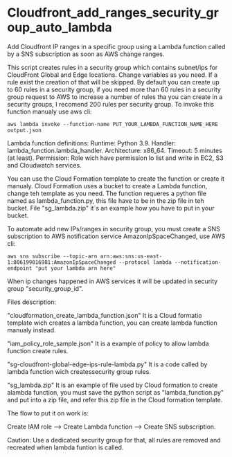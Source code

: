 # Cloudfront_add_ranges_security_group_auto_lambda
Add Cloudfront IP ranges in a specific group using a Lambda function called by a SNS subscription as soon as AWS change ranges.

This script creates rules in a security group which contains subnet/ips for CloudFront Global and Edge locations.
Change variables as you need.
If a rule exist the creation of that will be skipped.
By default you can create up to 60 rules in a security group, if you need more than 60 rules in a security group request to AWS to increase a number of rules tha you can create in a security groups, I recomend 200 rules per security group.
To invoke this function manualy use aws cli:

    aws lambda invoke --function-name PUT_YOUR_LAMBDA_FUNCTION_NAME_HERE output.json

Lambda function definitions:
    Runtime: Python 3.9.
    Handler: lambda_function.lambda_handler.
    Architecture: x86_64.
    Timeout: 5 minutes (at least).
    Permission: Role wich have permission lo list and write in EC2, S3 and Cloudwatch services.

You can use the Cloud Formation template to create the function or create it manualy.
Cloud Formation uses a bucket to create a Lambda function, change teh template as you need.
The function requeres a python file named as lambda_function.py, this file have to be in the zip file in teh bucket.
File "sg_lambda.zip" it´s an example how you have to put in your bucket.

To automate add new IPs/ranges in security group, you must create a SNS subscription to AWS notification service AmazonIpSpaceChanged, use AWS cli:

    aws sns subscribe --topic-arn arn:aws:sns:us-east-1:806199016981:AmazonIpSpaceChanged --protocol lambda --notification-endpoint "put your lambda arn here"

When ip changes happened in AWS services it will be updated in security group "security_group_id".

Files description:

"cloudformation_create_lambda_function.json"
It is a Cloud formatio template wich creates a lambda function, you can create lambda function manualy instead.

"iam_policy_role_sample.json"
It is a example of policy to allow lambda function create rules.

"sg-cloudfront-global-edge-ips-rule-lambda.py"
It is a code called by lambda function wich createssecurity group rules.

"sg_lambda.zip"
It is an example of file used by Cloud formation to create alambda function, you must save the python script as "lambda_function.py" and put into a zip file, and refer this zip file in the Cloud formation template.

The flow to put it on work is:

Create IAM role --> Create Lambda function --> Create SNS subscription.

Caution: Use a dedicated security group for that, all rules are removed and recreated when lambda funtion is called.
